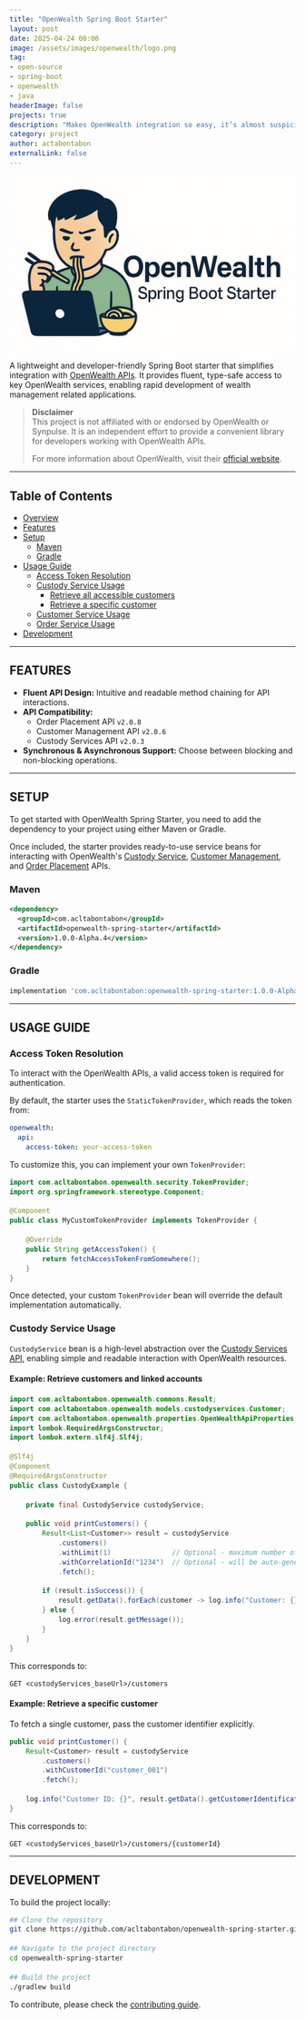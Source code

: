 ```yaml
---
title: "OpenWealth Spring Boot Starter"
layout: post
date: 2025-04-24 00:00
image: /assets/images/openwealth/logo.png
tag: 
- open-source
- spring-boot
- openwealth
- java
headerImage: false
projects: true
description: "Makes OpenWealth integration so easy, it’s almost suspicious."
category: project
author: actabontabon
externalLink: false
---
```


![Markdown Image][0]
A lightweight and developer-friendly Spring Boot starter that simplifies integration with [OpenWealth APIs](https://openwealth.ch). It provides fluent, type-safe access to key OpenWealth services, enabling rapid development of wealth management related applications.

> **Disclaimer**  
> This project is not affiliated with or endorsed by OpenWealth or Synpulse. It is an independent effort to provide a convenient library for developers working with OpenWealth APIs.
>
> For more information about OpenWealth, visit their [official website](https://openwealth.ch).

--- 

## Table of Contents

- [Overview](#overview)
- [Features](#features)
- [Setup](#setup)
    - [Maven](#maven)
    - [Gradle](#gradle)
- [Usage Guide](#usage-guide)
    - [Access Token Resolution](#access-token-resolution)
    - [Custody Service Usage](#custody-service-usage)
      - [Retrieve all accessible customers](#example-retrieve-all-accessible-customers-with-their-accounts)
      - [Retrieve a specific customer](#example-retrieve-a-specific-customer)
    - [Customer Service Usage](#customer-service-usage)
    - [Order Service Usage](#order-service-usage)
- [Development](#development)


---

## FEATURES

- **Fluent API Design:** Intuitive and readable method chaining for API interactions.
- **API Compatibility:**
  - Order Placement API `v2.0.8`
  - Customer Management API `v2.0.6`
  - Custody Services API `v2.0.3`
- **Synchronous & Asynchronous Support:** Choose between blocking and non-blocking operations.

---

## SETUP


To get started with OpenWealth Spring Starter, you need to add the dependency to your project using 
either Maven or Gradle. 

Once included, the starter provides ready-to-use service beans for interacting with OpenWealth's 
[Custody Service](https://sandbox.openwealth.synpulse8.com/docs?api=custody-services-2-0-3), [Customer Management](https://sandbox.openwealth.synpulse8.com/docs?api=customer-management-2-0-6), and [Order Placement](https://sandbox.openwealth.synpulse8.com/docs?api=order-placement-2-0-8) APIs.

### Maven
```xml
<dependency>
  <groupId>com.acltabontabon</groupId>
  <artifactId>openwealth-spring-starter</artifactId>
  <version>1.0.0-Alpha.4</version>
</dependency>
```

### Gradle
```gradle
implementation 'com.acltabontabon:openwealth-spring-starter:1.0.0-Alpha.4'
```

---

## USAGE GUIDE

### Access Token Resolution

To interact with the OpenWealth APIs, a valid access token is required for authentication.

By default, the starter uses the `StaticTokenProvider`, which reads the token from:
```yaml
openwealth:
  api:
    access-token: your-access-token
```

To customize this, you can implement your own `TokenProvider`:
```java
import com.acltabontabon.openwealth.security.TokenProvider;
import org.springframework.stereotype.Component;

@Component
public class MyCustomTokenProvider implements TokenProvider {

    @Override
    public String getAccessToken() {
        return fetchAccessTokenFromSomewhere();
    }
}
```

Once detected, your custom `TokenProvider` bean will override the default implementation automatically.

### Custody Service Usage

`CustodyService` bean is a high-level abstraction over the [Custody Services API](https://sandbox.openwealth.synpulse8.com/docs?api=custody-services-2-0-3), enabling simple and readable interaction with OpenWealth resources.

#### Example: Retrieve customers and linked accounts
```java
import com.acltabontabon.openwealth.commons.Result;
import com.acltabontabon.openwealth.models.custodyservices.Customer;
import com.acltabontabon.openwealth.properties.OpenWealthApiProperties.CustodyServices;
import lombok.RequiredArgsConstructor;
import lombok.extern.slf4j.Slf4j;

@Slf4j
@Component
@RequiredArgsConstructor
public class CustodyExample {

    private final CustodyService custodyService;

    public void printCustomers() {
        Result<List<Customer>> result = custodyService
            .customers()
            .withLimit(1)               // Optional - maximum number of customers to return
            .withCorrelationId("1234")  // Optional - will be auto-generated if not provided
            .fetch();

        if (result.isSuccess()) {
            result.getData().forEach(customer -> log.info("Customer: {}", customer));
        } else {
            log.error(result.getMessage());
        }
    }
}
```

This corresponds to:

```
GET <custodyServices_baseUrl>/customers
```

#### Example: Retrieve a specific customer
To fetch a single customer, pass the customer identifier explicitly.
```java
public void printCustomer() {
    Result<Customer> result = custodyService
        .customers()
        .withCustomerId("customer_001")
        .fetch();

    log.info("Customer ID: {}", result.getData().getCustomerIdentification());
}
```

This corresponds to:

```
GET <custodyServices_baseUrl>/customers/{customerId}
```

---

## DEVELOPMENT

To build the project locally:

```bash
## Clone the repository
git clone https://github.com/acltabontabon/openwealth-spring-starter.git

## Navigate to the project directory
cd openwealth-spring-starter

## Build the project
./gradlew build
```

To contribute, please check the [contributing guide](https://github.com/acltabontabon/openwealth-spring-starter/blob/master/CONTRIBUTING.md).

[0]: /assets/images/openwealth/logo.png
